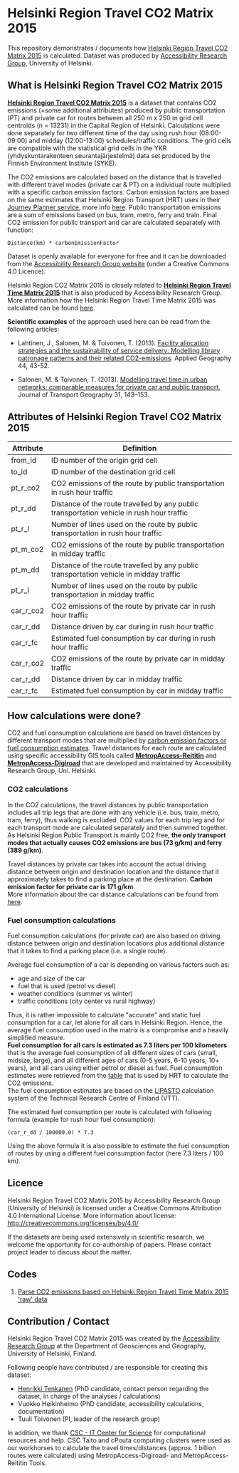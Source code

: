# Helsinki Region Travel CO2 Matrix 2015

This repository demonstrates / documents how [Helsinki Region Travel CO2 Matrix 2015](http://www.helsinki.fi/science/accessibility/data) is calculated. 
Dataset was produced by [Accessibility Research Group](http://www.helsinki.fi/science/accessibilty), University of Helsinki.

## What is Helsinki Region Travel CO2 Matrix 2015
 
[__Helsinki Region Travel CO2 Matrix 2015__](http://www.helsinki.fi/science/accessibility/data) is a dataset that contains CO2 emissions (+some additional attributes) produced by public transportation (PT) and private car
for routes between all 250 m x 250 m grid cell centroids (n = 13231) in the Capital Region of Helsinki. Calculations were done separately for two different time of the day using 
rush hour (08:00-09:00) and midday (12:00-13:00) schedules/traffic conditions. The grid cells are compatible with the statistical 
grid cells in the YKR (yhdyskuntarakenteen seurantajärjestelmä) data set produced by the Finnish Environment Institute (SYKE). 

The CO2 emissions are calculated based on the distance that is travelled with different travel modes (private car & PT) on a individual route multiplied with a specific carbon emission factors.
Carbon emission factors are based on the same estimates that Helsinki Region Transport (HRT) uses in their [Journey Planner service](http://www.reittiopas.fi/en/), more info [here](http://www.hsljalki.fi/en/menu/info).
Public transportation emissions are a sum of emissions based on bus, tram, metro, ferry and train.
Final CO2 emission for public transport and car are calculated separately with function:
    
    Distance(km) * carbonEmissionFactor
   
Dataset is openly available for everyone for free and it can be downloaded from the [Accessibility Research Group website](http://www.helsinki.fi/science/accessibility/data) (under a Creative Commons 4.0 Licence).

Helsinki Region CO2 Matrix 2015 is closely related to __[Helsinki Region Travel Time Matrix 2015](http://blogs.helsinki.fi/saavutettavuus/paakaupunkiseudun-matka-aikamatriisi-2015/)__ 
that is also produced by Accessibility Research Group. 
More information how the Helsinki Region Travel Time Matrix 2015 was calculated can be found [here](). 
 
__Scientific examples__ of the approach used here can be read from the following articles:

- Lahtinen, J., Salonen, M. & Toivonen, T. (2013). [Facility allocation strategies and the sustainability of service delivery: 
Modelling library patronage patterns and their related CO2-emissions](http://www.sciencedirect.com/science/article/pii/S014362281300163X). Applied Geography 44, 43-52.

- Salonen, M. & Toivonen, T. (2013). [Modelling travel time in urban networks: comparable measures for private car and public transport.](http://www.sciencedirect.com/science/article/pii/S096669231300121X) Journal of Transport Geography 31, 143–153.

## Attributes of Helsinki Region Travel CO2 Matrix 2015

| Attribute | Definition |
| --------- | ---------- | 
| from_id   | ID number of the origin grid cell |
| to_id     | ID number of the destination grid cell |
| pt_r_co2  | CO2 emissions of the route by public transportation in rush hour traffic | 
| pt_r_dd   | Distance of the route travelled by any public transportation vehicle in rush hour traffic | 
| pt_r_l    | Number of lines used on the route by public transportation in rush hour traffic |
| pt_m_co2  | CO2 emissions of the route by public transportation in midday traffic |
| pt_m_dd   | Distance of the route travelled by any public transportation vehicle in midday traffic | 
| pt_r_l    | Number of lines used on the route by public transportation in midday traffic |
| car_r_co2 | CO2 emissions of the route by private car in rush hour traffic |
| car_r_dd  | Distance driven by car during in rush hour traffic |
| car_r_fc  | Estimated fuel consumption by car during in rush hour traffic |
| car_r_co2 | CO2 emissions of the route by private car in midday traffic |
| car_r_dd  | Distance driven by car in midday traffic |
| car_r_fc  | Estimated fuel consumption by car in midday traffic |

 
## How calculations were done?

CO2 and fuel consumption calculations are based on travel distances by different transport modes that are multiplied by [carbon emission factors or fuel consumption estimates](http://www.hsljalki.fi/en/menu/info). 
Travel distances for each route are calculated using specific accessibility GIS tools called __[MetropAccess-Reititin](http://blogs.helsinki.fi/accessibility/reititin/)__ and __[MetropAccess-Digiroad](http://blogs.helsinki.fi/accessibility/digiroad-tool/)__ that are developed and maintained by Accessibility Research Group, Uni. Helsinki. 

### CO2 calculations

In the CO2 calculations, the travel distances by public transportation includes all trip legs that are done with any vehicle (i.e. bus, train, metro, tram, ferry), thus walking is excluded. 
CO2 values for each trip leg and for each transport mode are calculated separately and then summed together. As Helsinki Region Public Transport is mainly CO2 free, __the only transport modes
that actually causes CO2 emissions are bus (73 g/km) and ferry (389 g/km)__. 
 
Travel distances by private car takes into account the actual driving distance between origin and destination location 
and the distance that it approximately takes to find a parking place at the destination. __Carbon emission factor for private car is 171 g/km__.   
More information about the car distance calculations can be found from [here](http://blogs.helsinki.fi/accessibility/digiroad-tool/). 

### Fuel consumption calculations
Fuel consumption calculations (for private car) are also based on driving distance between origin and 
destination locations plus additional distance that it takes to find a parking place (i.e. a single route). 

Average fuel consumption of a car is depending on various factors such as:
 
 - age and size of the car
 - fuel that is used (petrol vs diesel)
 - weather conditions (summer vs winter)
 - traffic conditions (city center vs rural highway)
   
Thus, it is rather impossible to calculate "accurate" and static fuel consumption for a car, let alone for all cars in Helsinki Region. 
Hence, the average fuel consumption used in the matrix is a compromise and a heavily simplified measure.  
__Fuel consumption for all cars is estimated as 7.3 liters per 100 kilometers__ that is the average fuel consumption of all different 
sizes of cars (small, midsize, large), and all different ages of cars (0-5 years, 6-10 years, 10+ years), and all cars using either petrol or diesel as fuel. 
Fuel consumption estimates were retrieved from the [table](http://www.hsljalki.fi/en/menu/info) that is used by HRT to calculate the CO2 emissions.     
The fuel consumption estimates are based on the [LIPASTO](http://lipasto.vtt.fi/en/liisa/fuel.htm) calculation system of the Technical Research Centre of Finland (VTT).
      
The estimated fuel consumption per route is calculated with following formula (example for rush hour fuel consumption):

    (car_r_dd / 100000.0) * 7.3

Using the above formula it is also possible to estimate the fuel consumption of routes by using a different fuel consumption factor (here 7.3 liters / 100 km).   

## Licence

Helsinki Region Travel CO2 Matrix 2015 by Accessibility Research Group (University of Helsinki) is licensed under a Creative Commons Attribution 4.0 International License. 
More information about license: http://creativecommons.org/licenses/by/4.0/

If the datasets are being used extensively in scientific research, we welcome the opportunity for co-authorship of papers. Please contact project leader to discuss about the matter.

## Codes

1. [Parse CO2 emissions based on Helsinki Region Travel Time Matrix 2015 'raw' data](codes/README.md) 

## Contribution / Contact
Helsinki Region Travel CO2 Matrix 2015 was created by the [Accessibility Research Group](http://www.helsinki.fi/science/accessibility) 
at the Department of Geosciences and Geography, University of Helsinki, Finland.
 
Following people have contributed / are responsible for creating this dataset:

 - [Henrikki Tenkanen](http://blogs.helsinki.fi/accessibility/people_and_contact/) (PhD candidate, contact person regarding the dataset, in charge of the analyses / calculations)
 - Vuokko Heikinheimo (PhD candidate, accessibility calculations, documentation)
 - Tuuli Toivonen (PI, leader of the research group)
 
In addition, we thank [CSC - IT Center for Science](https://www.csc.fi/) for computational resources and help. 
CSC Taito and cPouta computing clusters were used as our workhorses to calculate the travel times/distances (approx. 1 billion routes were calculated) 
using MetropAccess-Digiroad- and MetropAccess-Reititin Tools.   